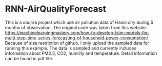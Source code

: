 # RNN-AirQualityForecast

This is a course project which use air pollution data of Hanoi city during 5 months of observation. 
The original code was taken from this website: https://machinelearningmastery.com/how-to-develop-lstm-models-for-multi-step-time-series-forecasting-of-household-power-consumption/
Because of size restriction of github. I only upload the sampled data for running this example.
The data is sampled and currently includes information about PM2.5, CO2, humility and temperature. Detail information can be found in pdf file.
